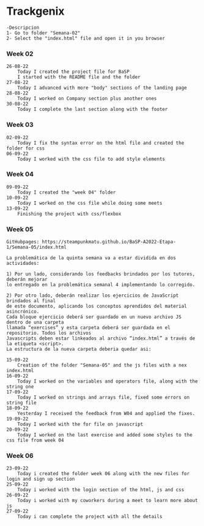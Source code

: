 # Trackgenix
    -Descripcion
    1- Go to folder "Semana-02"
    2- Select the "index.html" file and open it in you browser
### Week 02
    26-08-22
        Today I created the project file for BaSP
        I started with the README file and the folder
    27-08-22 
        Today I advanced with more "body" sections of the landing page
    28-08-22
        Today I worked on Company section plus another ones
    30-08-22
        Today I complete the last section along with the footer
### Week 03
    02-09-22
        Today I fix the syntax error on the html file and created the folder for css
    06-09-22
        Today I worked with the css file to add style elements
### Week 04
    09-09-22
        Today I created the "week 04" folder
    10-09-22
        Today I worked on the css file while doing some meets
    13-09-22 
        Finishing the project with css/flexbox

### Week 05

    GitHubpages: https://steampunkmatu.github.io/BaSP-A2022-Etapa-1/Semana-05/index.html

    La problemática de la quinta semana va a estar dividida en dos actividades:

    1) Por un lado, considerando los feedbacks brindados por los tutores, deberán mejorar 
    lo entregado en la problemática semanal 4 implementando lo corregido.

    2) Por otro lado, deberán realizar los ejercicios de JavaScript brindados al final 
    de este documento, aplicando los conceptos aprendidos del material asincrónico.
    Cada bloque ejercicio deberá ser guardado en un nuevo archivo JS dentro de una carpeta 
    llamada “exercises” y esta carpeta deberá ser guardada en el repositorio. Todos los archivos 
    Javascripts deben estar linkeados al archivo “index.html” a través de la etiqueta <script>. 
    La estructura de la nueva carpeta deberia quedar asi:

    15-09-22
        Creation of the folder "Semana-05" and the js files with a nex index.html
    16-09-22
        Today I worked on the variables and operators file, along with the string one
    17-09-22
        Today I worked on strings and arrays file, fixed some errors on string file
    18-09-22
        Yesterday I received the feedback from W04 and applied the fixes.
    19-09-22
        Today I worked with the for file on javascript
    20-09-22
        Today I worked on the last exercise and added some styles to the css file from week 04

### Week 06
    23-09-22
        Today i created the folder week 06 along with the new files for login and sign up section
    25-09-22
        Today i worked with the login section of the html, js and css
    26-09-22
        Today i worked with my coworkers during a meet to learn more about js
    27-09-22
        Today i can complete the project with all the details
